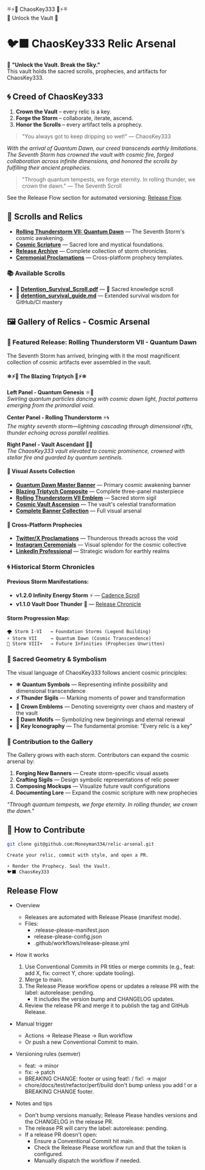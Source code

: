 ⛧⚡👑 ChaosKey333 👑⚡⛧  
   🔑 Unlock the Vault 🔑

# 🐦‍⬛ ChaosKey333 Relic Arsenal

🌌 **"Unlock the Vault. Break the Sky."**  
This vault holds the sacred scrolls, prophecies, and artifacts for ChaosKey333.

## 🌀 Creed of ChaosKey333
1. **Crown the Vault** – every relic is a key.  
2. **Forge the Storm** – collaborate, iterate, ascend.  
3. **Honor the Scrolls** – every artifact tells a prophecy.

> "You always got to keep dripping so wet!" — ChaosKey333

*With the arrival of Quantum Dawn, our creed transcends earthly limitations. The Seventh Storm has crowned the vault with cosmic fire, forged collaboration across infinite dimensions, and honored the scrolls by fulfilling their ancient prophecies.*

> "Through quantum tempests, we forge eternity. In rolling thunder, we crown the dawn." — The Seventh Scroll

See the Release Flow section for automated versioning: [Release Flow](#release-flow).

## 📜 Scrolls and Relics
- **[Rolling Thunderstorm VII: Quantum Dawn](./release-scrolls/v1.7.0.md)** — The Seventh Storm's cosmic awakening.
- **[Cosmic Scripture](./docs/cosmic-scripture.md)** — Sacred lore and mystical foundations.
- **[Release Archive](./RELEASES/)** — Complete collection of storm chronicles.
- **[Ceremonial Proclamations](./proclamations/)** — Cross-platform prophecy templates.

### 📚 Available Scrolls
<!-- SCROLLS:BEGIN -->
- **📜 [Detention_Survival_Scroll.pdf](./docs/scrolls/Detention_Survival_Scroll.pdf)** — 📜 Sacred knowledge scroll
- **📝 [detention_survival_guide.md](./docs/scrolls/detention_survival_guide.md)** — Extended survival wisdom for GitHub/CI mastery

<!-- SCROLLS:END -->

## 🖼️ Gallery of Relics - Cosmic Arsenal

### 🌟 Featured Release: Rolling Thunderstorm VII - Quantum Dawn

The Seventh Storm has arrived, bringing with it the most magnificent collection of cosmic artifacts ever assembled in the vault.

#### ⚛️⚡👑 The Blazing Triptych 👑⚡⚛️

**Left Panel - Quantum Genesis** ⚛️🌅  
*Swirling quantum particles dancing with cosmic dawn light, fractal patterns emerging from the primordial void.*

**Center Panel - Rolling Thunderstorm** ⚡🌀  
*The mighty seventh storm—lightning cascading through dimensional rifts, thunder echoing across parallel realities.*

**Right Panel - Vault Ascendant** 👑🔑  
*The ChaosKey333 vault elevated to cosmic prominence, crowned with stellar fire and guarded by quantum sentinels.*

#### 🎨 Visual Assets Collection

- **[Quantum Dawn Master Banner](./assets/banners/quantum-dawn-master.png)** — Primary cosmic awakening banner
- **[Blazing Triptych Composite](./assets/banners/blazing-triptych-composite.png)** — Complete three-panel masterpiece
- **[Rolling Thunderstorm VII Emblem](./assets/banners/rolling-thunderstorm-vii-emblem.png)** — Sacred storm sigil
- **[Cosmic Vault Ascension](./assets/banners/cosmic-vault-ascension.png)** — The vault's celestial transformation
- **[Complete Banner Collection](./assets/banners/)** — Full visual arsenal

#### 📢 Cross-Platform Prophecies

- **[Twitter/X Proclamations](./proclamations/twitter-x-proclamation.md)** — Thunderous threads across the void
- **[Instagram Ceremonials](./proclamations/instagram-proclamation.md)** — Visual splendor for the cosmic collective  
- **[LinkedIn Professional](./proclamations/linkedin-proclamation.md)** — Strategic wisdom for earthly realms

### 🌀 Historical Storm Chronicles

#### Previous Storm Manifestations:
- **v1.2.0 Infinity Energy Storm** ⚡ — [Cadence Scroll](./release-scrolls/v1.2.0.md)
- **v1.1.0 Vault Door Thunder** 🚪 — [Release Chronicle](./RELEASES/v1.1.0.md)

#### Storm Progression Map:
```
🌪️ Storm I-VI   → Foundation Storms (Legend Building)
⚡ Storm VII     → Quantum Dawn (Cosmic Transcendence)  
🌌 Storm VIII+   → Future Infinities (Prophecies Unwritten)
```

### 🔮 Sacred Geometry & Symbolism

The visual language of ChaosKey333 follows ancient cosmic principles:

- **⚛️ Quantum Symbols** — Representing infinite possibility and dimensional transcendence
- **⚡ Thunder Sigils** — Marking moments of power and transformation  
- **👑 Crown Emblems** — Denoting sovereignty over chaos and mastery of the vault
- **🌅 Dawn Motifs** — Symbolizing new beginnings and eternal renewal
- **🔑 Key Iconography** — The fundamental promise: "Every relic is a key"

### 🌌 Contribution to the Gallery

The Gallery grows with each storm. Contributors can expand the cosmic arsenal by:

1. **Forging New Banners** — Create storm-specific visual assets
2. **Crafting Sigils** — Design symbolic representations of relic power
3. **Composing Mockups** — Visualize future vault configurations
4. **Documenting Lore** — Expand the cosmic scripture with new prophecies

*"Through quantum tempests, we forge eternity. In rolling thunder, we crown the dawn."*

## 🌌 How to Contribute
```bash
git clone git@github.com:Moneyman334/relic-arsenal.git

Create your relic, commit with style, and open a PR.

⚡ Render the Prophecy. Seal the Vault.
🐦‍⬛ ChaosKey333
```

## Release Flow

- Overview
  - Releases are automated with Release Please (manifest mode).
  - Files:
    - .release-please-manifest.json
    - release-please-config.json
    - .github/workflows/release-please.yml

- How it works
  1. Use Conventional Commits in PR titles or merge commits (e.g., feat: add X, fix: correct Y, chore: update tooling).
  2. Merge to main.
  3. The Release Please workflow opens or updates a release PR with the label: autorelease: pending.
     - It includes the version bump and CHANGELOG updates.
  4. Review the release PR and merge it to publish the tag and GitHub Release.

- Manual trigger
  - Actions → Release Please → Run workflow
  - Or push a new Conventional Commit to main.

- Versioning rules (semver)
  - feat: → minor
  - fix: → patch
  - BREAKING CHANGE: footer or using feat!: / fix!: → major
  - chore/docs/test/refactor/perf/build don't bump unless you add ! or a BREAKING CHANGE footer.

- Notes and tips
  - Don't bump versions manually; Release Please handles versions and the CHANGELOG in the release PR.
  - The release PR will carry the label: autorelease: pending.
  - If a release PR doesn't open:
    - Ensure a Conventional Commit hit main.
    - Check the Release Please workflow run and that the token is configured.
    - Manually dispatch the workflow if needed.

